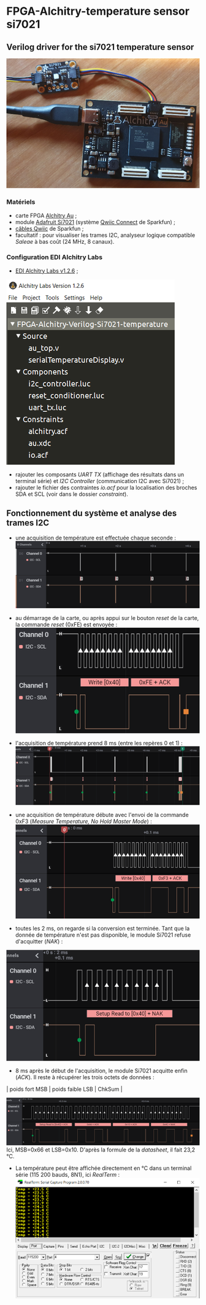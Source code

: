 # FPGA-Alchitry-temperature sensor si7021

## Verilog driver for the si7021 temperature sensor

![Alchitry Au + Adafruit Si7021 module](images/20210526_185742.jpg)

### Matériels

 - carte FPGA [Alchitry Au](https://alchitry.com/products/alchitry-au-fpga-development-board) ;
 - module [Adafruit Si7021](https://www.adafruit.com/product/3251) (système [Qwiic Connect](https://www.sparkfun.com/qwiic) de Sparkfun) ;
 - [câbles Qwiic](https://www.sparkfun.com/categories/tags/qwiic-cables) de Sparkfun ;
 - facultatif : pour visualiser les trames I2C, analyseur logique compatible *Saleae* à bas coût (24 MHz, 8 canaux).
 
### Configuration EDI Alchitry Labs
 
 - [EDI Alchitry Labs v1.2.6](https://alchitry.com/pages/alchitry-labs) ;
  
![Fichiers du projet](images/AlchitryLabs.PNG)
 - rajouter les composants *UART TX* (affichage des résultats dans un terminal série) et *I2C Controller* (communication I2C avec Si7021) ;
 - rajouter le fichier des contraintes *io.acf* pour la localisation des broches SDA et SCL (voir dans le dossier *constraint*).
 
 ## Fonctionnement du système et analyse des trames I2C
 
 - une acquisition de température est effectuée chaque seconde :
![trame1](images/trame1.PNG)
 
 - au démarrage de la carte, ou après appui sur le bouton *reset* de la carte, la commande *reset* (0xFE) est envoyée :
![trame2](images/trame2.PNG)

- l'acquisition de température prend 8 ms (entre les repères 0 et 1) :
![trame3](images/trame3.PNG)
 
 - une acquisition de température débute avec l'envoi de la commande 0xF3 (*Measure Temperature, No Hold Master Mode*) :
![trame4](images/trame4.PNG)

- toutes les 2 ms, on regarde si la conversion est terminée. Tant que la donnée de température n'est pas disponible, le module Si7021 refuse d'acquitter (*NAK*) :

![trame5](images/trame5.PNG)

- 8 ms après le début de l'acquisition, le module Si7021 acquitte enfin (*ACK*). Il reste à récupérer les trois octets de données :

| poids fort MSB | poids faible LSB | ChkSum |

![trame6](images/trame6.PNG)
Ici, MSB=0x66 et LSB=0x10. D'après la formule de la *datasheet*, il fait 23,2 °C.

- La température peut être affichée directement en °C dans un terminal série (115 200 bauds, 8N1), ici *RealTerm* :
![realterm-capture](images/realterm-capture.PNG)



